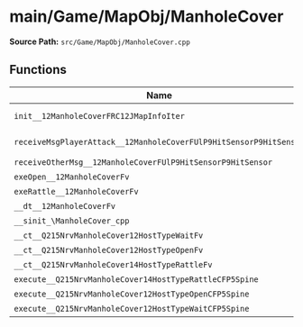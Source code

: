 # main/Game/MapObj/ManholeCover

**Source Path:** `src/Game/MapObj/ManholeCover.cpp`

## Functions

| Name | Address | Match % |
|------|---------|---------|
| `init__12ManholeCoverFRC12JMapInfoIter` | `0x801F6310` | :white_check_mark: (100.0%) |
| `receiveMsgPlayerAttack__12ManholeCoverFUlP9HitSensorP9HitSensor` | `0x801F63D0` | :x: (73.0%) |
| `receiveOtherMsg__12ManholeCoverFUlP9HitSensorP9HitSensor` | `0x801F6464` | :x: (0.0%) |
| `exeOpen__12ManholeCoverFv` | `0x801F64C8` | :x: (0.0%) |
| `exeRattle__12ManholeCoverFv` | `0x801F653C` | :x: (0.0%) |
| `__dt__12ManholeCoverFv` | `0x801F65CC` | :x: (0.0%) |
| `__sinit_\ManholeCover_cpp` | `0x801F662C` | :x: (0.0%) |
| `__ct__Q215NrvManholeCover12HostTypeWaitFv` | `0x801F6660` | :x: (0.0%) |
| `__ct__Q215NrvManholeCover12HostTypeOpenFv` | `0x801F6670` | :x: (0.0%) |
| `__ct__Q215NrvManholeCover14HostTypeRattleFv` | `0x801F6680` | :x: (0.0%) |
| `execute__Q215NrvManholeCover14HostTypeRattleCFP5Spine` | `0x801F6690` | :x: (0.0%) |
| `execute__Q215NrvManholeCover12HostTypeOpenCFP5Spine` | `0x801F6698` | :x: (0.0%) |
| `execute__Q215NrvManholeCover12HostTypeWaitCFP5Spine` | `0x801F66A0` | :x: (0.0%) |